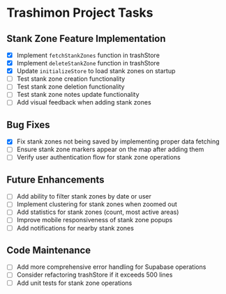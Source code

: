 # Trashimon Project Tasks

## Stank Zone Feature Implementation

- [x] Implement `fetchStankZones` function in trashStore
- [x] Implement `deleteStankZone` function in trashStore
- [x] Update `initializeStore` to load stank zones on startup
- [ ] Test stank zone creation functionality
- [ ] Test stank zone deletion functionality
- [ ] Test stank zone notes update functionality
- [ ] Add visual feedback when adding stank zones

## Bug Fixes

- [x] Fix stank zones not being saved by implementing proper data fetching
- [ ] Ensure stank zone markers appear on the map after adding them
- [ ] Verify user authentication flow for stank zone operations

## Future Enhancements

- [ ] Add ability to filter stank zones by date or user
- [ ] Implement clustering for stank zones when zoomed out
- [ ] Add statistics for stank zones (count, most active areas)
- [ ] Improve mobile responsiveness of stank zone popups
- [ ] Add notifications for nearby stank zones

## Code Maintenance

- [ ] Add more comprehensive error handling for Supabase operations
- [ ] Consider refactoring trashStore if it exceeds 500 lines
- [ ] Add unit tests for stank zone operations 